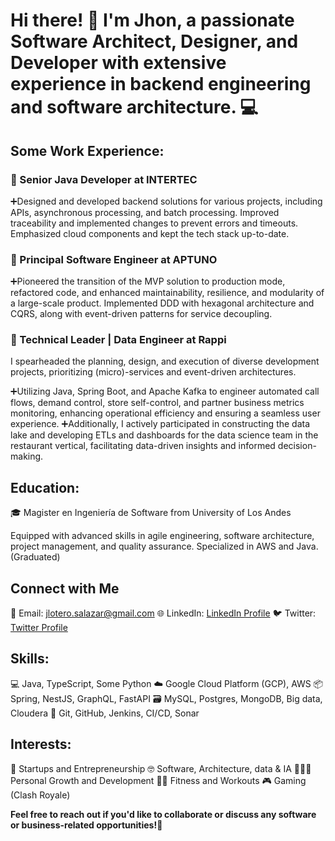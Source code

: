 # Hi there! 👋 I'm Jhon, a passionate Software Architect, Designer, and Developer with extensive experience in backend engineering and software architecture. 💻

## Some Work Experience:

### 🏢 Senior Java Developer at INTERTEC

➕Designed and developed backend solutions for various projects, including APIs, asynchronous processing, and batch processing. Improved traceability and implemented changes to prevent errors and timeouts. Emphasized cloud components and kept the tech stack up-to-date.

### 🏢 Principal Software Engineer at APTUNO

➕Pioneered the transition of the MVP solution to production mode, refactored code, and enhanced maintainability, resilience, and modularity of a large-scale product. Implemented DDD with hexagonal architecture and CQRS, along with event-driven patterns for service decoupling.

### 🏢 Technical Leader | Data Engineer at Rappi

I spearheaded the planning, design, and execution of diverse development projects, prioritizing (micro)-services and event-driven architectures.

➕Utilizing Java, Spring Boot, and Apache Kafka to engineer automated call flows, demand control, store self-control, and partner business metrics monitoring, enhancing operational efficiency and ensuring a seamless user experience.
➕Additionally, I actively participated in constructing the data lake and developing ETLs and dashboards for the data science team in the restaurant vertical, facilitating data-driven insights and informed decision-making.

## Education:

  🎓 Magister en Ingeniería de Software from University of Los Andes

Equipped with advanced skills in agile engineering, software architecture, project management, and quality assurance. Specialized in AWS and Java. (Graduated)

## Connect with Me

  📧 Email: jlotero.salazar@gmail.com
  🌐 LinkedIn: [LinkedIn Profile](https://www.linkedin.com/in/jhon-lotero/)
  🐦 Twitter: [Twitter Profile](https://twitter.com/jhon_lotero10)

## Skills:

  💻 Java, TypeScript, Some Python
  ☁️ Google Cloud Platform (GCP), AWS
  📦 Spring, NestJS, GraphQL, FastAPI 
  🗃️ MySQL, Postgres, MongoDB, Big data, Cloudera
  🔧 Git, GitHub, Jenkins, CI/CD, Sonar

## Interests:

  🚀 Startups and Entrepreneurship
  🤓 Software, Architecture, data & IA
  🧘🏻‍♂️ Personal Growth and Development
  🏋️‍♂️ Fitness and Workouts
  🎮 Gaming (Clash Royale)

**Feel free to reach out if you'd like to collaborate or discuss any software or business-related opportunities!🤝**
